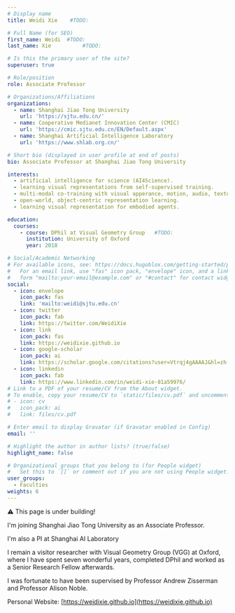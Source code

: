 ```yaml
---
# Display name
title: Weidi Xie    #TODO:

# Full Name (for SEO)
first_name: Weidi  #TODO:
last_name: Xie          #TODO:

# Is this the primary user of the site?
superuser: true

# Role/position
role: Associate Professor

# Organizations/Affiliations
organizations: 
  - name: Shanghai Jiao Tong University
    url: 'https://sjtu.edu.cn/'
  - name: Cooperative Medianet Innovation Center (CMIC)
    url: 'https://cmic.sjtu.edu.cn/EN/Default.aspx'
  - name: Shanghai Artificial Intelligence Laboratory
    url: 'https://www.shlab.org.cn/'     

# Short bio (displayed in user profile at end of posts)
bio: Associate Professor at Shanghai Jiao Tong University

interests:
  - artificial intelligence for science (AI4Science).
  - learning visual representations from self-supervised training.
  - multi-modal co-training with visual apperance, motion, audio, textual description, etc.
  - open-world, object-centric representation learning.
  - learning visual representation for embodied agents.

education:
  courses:
    - course: DPhil at Visual Geometry Group   #TODO:
      institution: University of Oxford
      year: 2018

# Social/Academic Networking
# For available icons, see: https://docs.hugoblox.com/getting-started/page-builder/#icons
#   For an email link, use "fas" icon pack, "envelope" icon, and a link in the
#   form "mailto:your-email@example.com" or "#contact" for contact widget.
social:
  - icon: envelope
    icon_pack: fas
    link: 'mailto:weidi@sjtu.edu.cn' 
  - icon: twitter
    icon_pack: fab
    link: https://twitter.com/WeidiXie
  - icon: link
    icon_pack: fas
    link: https://weidixie.github.io
  - icon: google-scholar
    icon_pack: ai
    link: https://scholar.google.com/citations?user=Vtrqj4gAAAAJ&hl=zh-CN
  - icon: linkedin
    icon_pack: fab
    link: https://www.linkedin.com/in/weidi-xie-81a59976/
# Link to a PDF of your resume/CV from the About widget.
# To enable, copy your resume/CV to `static/files/cv.pdf` and uncomment the lines below.
# - icon: cv
#   icon_pack: ai
#   link: files/cv.pdf

# Enter email to display Gravatar (if Gravatar enabled in Config)
email: ''

# Highlight the author in author lists? (true/false)
highlight_name: false

# Organizational groups that you belong to (for People widget)
#   Set this to `[]` or comment out if you are not using People widget.
user_groups:
  - Faculties
weights: 6
---
```

⚠️ This page is under building!

I'm joining Shanghai Jiao Tong University as an Associate Professor.

I'm also a PI at Shanghai AI Laboratory

I remain a visitor researcher with Visual Geometry Group (VGG) at Oxford, where I have spent seven wonderful years, completed DPhil and worked as a Senior Research Fellow afterwards.

I was fortunate to have been supervised by Professor Andrew Zisserman and Professor Alison Noble.

Personal Website: [https://weidixie.github.io](https://weidixie.github.io)
